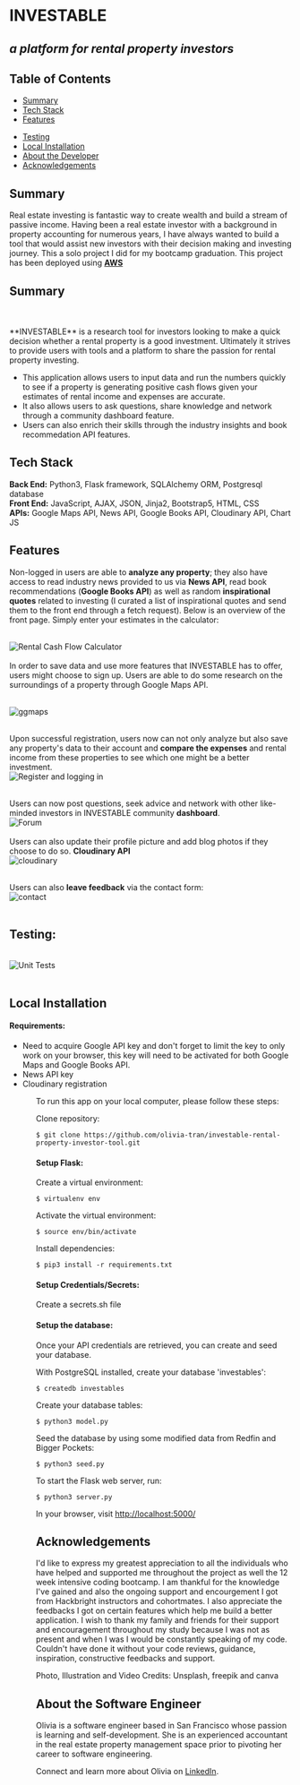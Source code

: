 # INVESTABLE

## _a platform for rental property investors_

## Table of Contents

- [Summary](#summary)
- [Tech Stack](#tech-stack)
- [Features](#features)
<!-- - [Data Model](#data-model) -->
- [Testing](#testing)
- [Local Installation](#installation)
- [About the Developer](#aboutme)
- [Acknowledgements](#acknowledgements)

## <a name="summary"></a>Summary

Real estate investing is fantastic way to create wealth and build a stream of passive income. Having been a real estate investor with a background in property accounting for numerous years, I have always wanted to build a tool that would assist new investors with their decision making and investing journey. This a solo project I did for my bootcamp graduation. This project has been deployed using [**AWS**](https://lightsail.aws.amazon.com/ls/docs/en_us/articles/what-is-amazon-lightsail)<br>

## <a name="summary"></a>Summary

<!-- [**Find my demo video here**](https://youtu.be/eJo49xffi_U) -->

<!-- [![**Find my demo video here**](static/youtube.jpg)](https://www.youtube.com/watch?v=eJo49xffi_U&t=4s "INVESTABLE") -->

<br>
<br>
**INVESTABLE** is a research tool for investors looking to make a quick decision whether a rental property is a good investment. Ultimately it strives to provide users with tools and a platform to share the passion for rental property investing.

<ul>
<li> This application allows users to input data and run the numbers quickly to see if a property is generating positive cash flows given your estimates of rental income and expenses are accurate. </li>

<li> It also allows users to ask questions, share knowledge and network through a community dashboard feature. </li>

<li> Users can also enrich their skills through the industry insights and book recommedation API features. </li>
</ul>
<!-- INVESTABLE is available online at <a href="https://investable.com/">https://investable.com/</a> -->

## <a name="tech-stack"></a>Tech Stack

**Back End:** Python3, Flask framework, SQLAlchemy ORM, Postgresql database<br/>
**Front End:** JavaScript, AJAX, JSON, Jinja2, Bootstrap5, HTML, CSS<br/>
**APIs:** Google Maps API, News API, Google Books API, Cloudinary API, Chart JS <br/>

## <a name="features"></a>Features

Non-logged in users are able to **analyze any property**; they also have access to read industry news provided to us via **News API**, read book recommendations (**Google Books API**) as well as random **inspirational quotes** related to investing (I curated a list of inspirational quotes and send them to the front end through a fetch request). Below is an overview of the front page. Simply enter your estimates in the calculator:

<br/>![Rental Cash Flow Calculator](/static/calculator1.gif)<br/><br/>
In order to save data and use more features that INVESTABLE has to offer, users might choose to sign up.
Users are able to do some research on the surroundings of a property through Google Maps API.

<br/>![ggmaps](/static/ggmaps.gif)<br/><br/>

Upon successful registration, users now can not only analyze but also save any property's data to their account and **compare the expenses** and rental income from these properties to see which one might be a better investment.
<br/>![Register and logging in](/static/calculator2.gif)<br/><br/>

Users can now post questions, seek advice and network with other like-minded investors in INVESTABLE community **dashboard**.
<br/>![Forum](/static/forum.gif)<br/><br/>
Users can also update their profile picture and add blog photos if they choose to do so. **Cloudinary API**
<br/>![cloudinary](/static/cloudinary.gif)<br/><br/>

Users can also **leave feedback** via the contact form:
<br/>![contact](/static/contact.gif)<br/><br/>

## <a name="testing"></a>Testing:

<br/>![Unit Tests](/static/testing.gif)<br/><br/>

<!-- ## <a name="data-model"></a>Data Model

<br/>![data-model](https://github.com/olivia-tran/Catculator-investment-tool/blob/main/project-planning/revised-datamodel.png)<br/><br/> -->

## <a name="installation"></a>Local Installation

#### Requirements:

<ul>
<li>Need to acquire Google API key and don't forget to limit the key to only work on your browser, this key will need to be activated for both Google Maps and Google Books API.</li>
<li>News API key </li>
<li>Cloudinary registration </li>
<ul>

To run this app on your local computer, please follow these steps:

Clone repository:

```
$ git clone https://github.com/olivia-tran/investable-rental-property-investor-tool.git
```

#### Setup Flask:

Create a virtual environment:

```
$ virtualenv env
```

Activate the virtual environment:

```
$ source env/bin/activate
```

Install dependencies:

```
$ pip3 install -r requirements.txt
```

#### Setup Credentials/Secrets:

Create a secrets.sh file

#### Setup the database:

Once your API credentials are retrieved, you can create and seed your database.

With PostgreSQL installed, create your database 'investables':

```
$ createdb investables
```

Create your database tables:

```
$ python3 model.py
```

Seed the database by using some modified data from Redfin and Bigger Pockets:

```
$ python3 seed.py
```

To start the Flask web server, run:

```
$ python3 server.py
```

In your browser, visit <a href="http://localhost:5000/">http://localhost:5000/</a>

## <a name="acknowledgements"></a>Acknowledgements

I'd like to express my greatest appreciation to all the individuals who have helped and supported me throughout the project as well the 12 week intensive coding bootcamp. I am thankful for the knowledge I've gained and also the ongoing support and encourgement I got from Hackbright instructors and cohortmates. I also appreciate the feedbacks I got on certain features which help me build a better application. I wish to thank my family and friends for their support and encouragement throughout my study because I was not as present and when I was I would be constantly speaking of my code. Couldn't have done it without your code reviews, guidance, inspiration, constructive feedbacks and support.

Photo, Illustration and Video Credits: Unsplash, freepik and canva

## <a name="aboutme"></a>About the Software Engineer

Olivia is a software engineer based in San Francisco whose passion is learning and self-development. She is an experienced accountant in the real estate property management space prior to pivoting her career to software engineering.

Connect and learn more about Olivia on <a href="https://www.linkedin.com/in/oliviatran99/">LinkedIn</a>.
